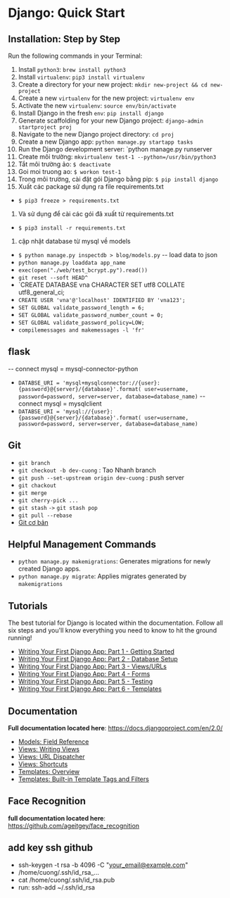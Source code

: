 <!-- TITLE:  Django: Quick Start -->
<!-- SUBTITLE: Step by step installation, commands, tutorials, and resources for new Django developers. -->

# Django: Quick Start

## Installation: Step by Step

Run the following commands in your Terminal:

1. Install `python3`: `brew install python3`
1. Install `virtualenv`: `pip3 install virtualenv`
1. Create a directory for your new project: `mkdir new-project && cd new-project`
1. Create a new `virtualenv` for the new project: `virtualenv env`
1. Activate the new `virtualenv`: `source env/bin/activate`
1. Install Django in the fresh `env`: `pip install django`
1. Generate scaffolding for your new Django project: `django-admin startproject proj`
1. Navigate to the new Django project directory: `cd proj`
1. Create a new Django app: `python manage.py startapp tasks`
1. Run the Django development server: `python manage.py runserver
1. Create môi trường: `mkvirtualenv test-1 --python=/usr/bin/python3`
1. Tắt môi trường ảo: `$ deactivate`
1. Goi moi truong ao: `$ workon test-1`
1. Trong môi trường, cài đặt gói Django bằng pip: `$ pip install django`
1. Xuất các package sử dụng ra file requirements.txt
  * `$ pip3 freeze > requirements.txt`
1. Và sử dụng để cài các gói đã xuất từ requirements.txt
  * `$ pip3 install -r requirements.txt`
1. cập nhật database từ mysql về models
  * `$ python manage.py inspectdb > blog/models.py`
-- load data to json
* `python manage.py loaddata app_name`
* `exec(open("./web/test_bcrypt.py").read())`
* `git reset --soft HEAD^`
* `CREATE DATABASE vna CHARACTER SET utf8 COLLATE utf8_general_ci;
* `CREATE USER 'vna'@'localhost' IDENTIFIED BY 'vna123';`
* `SET GLOBAL validate_password_length = 6;`
* `SET GLOBAL validate_password_number_count = 0;`
* `SET GLOBAL validate_password_policy=LOW;`
* `compilemessages and makemessages -l 'fr'`

## flask
-- connect mysql = mysql-connector-python
* `DATABSE_URI = 'mysql+mysqlconnector://{user}:{password}@{server}/{database}'.format(
    user=username, password=password, server=server, database=database_name)`
-- connect mysql = mysqlclient
* `DATABSE_URI = 'mysql://{user}:{password}@{server}/{database}'.format(
    user=username, password=password, server=server, database=database_name)`
## Git
* `git branch`
* `git checkout -b dev-cuong` : Tao Nhanh branch
* `git push --set-upstream origin dev-cuong` : push server
* `git chackout`
* `git merge`
* `git cherry-pick ...`
* `git stash` `->` `git stash pop`
* `git pull --rebase`
* [Git cơ bản](https://backlog.com/git-tutorial/vn/stepup/stepup7_5.html)
## Helpful Management Commands

* `python manage.py makemigrations`: Generates migrations for newly created Django apps.
* `python manage.py migrate`: Applies migrates generated by `makemigrations`

## Tutorials
The best tutorial for Django is located within the documentation. Follow all six steps and you'll know everything you need to know to hit the ground running!

* [Writing Your First Django App: Part 1 - Getting Started](https://docs.djangoproject.com/en/2.0/intro/tutorial01/)
* [Writing Your First Django App: Part 2 - Database Setup](https://docs.djangoproject.com/en/2.0/intro/tutorial02/)
* [Writing Your First Django App: Part 3 - Views/URLs](https://docs.djangoproject.com/en/2.0/intro/tutorial03/)
* [Writing Your First Django App: Part 4 - Forms](https://docs.djangoproject.com/en/2.0/intro/tutorial04/)
* [Writing Your First Django App: Part 5 - Testing](https://docs.djangoproject.com/en/2.0/intro/tutorial05/)
* [Writing Your First Django App: Part 6 - Templates](https://docs.djangoproject.com/en/2.0/intro/tutorial06/)

## Documentation
**Full documentation located here**: https://docs.djangoproject.com/en/2.0/

* [Models: Field Reference](https://docs.djangoproject.com/en/2.0/ref/models/fields/)
* [Views: Writing Views](https://docs.djangoproject.com/en/2.0/topics/http/views/)
* [Views: URL Dispatcher](https://docs.djangoproject.com/en/2.0/topics/http/urls/)
* [Views: Shortcuts](https://docs.djangoproject.com/en/2.0/topics/http/shortcuts/)
* [Templates: Overview](https://docs.djangoproject.com/en/2.0/topics/templates/)
* [Templates: Built-in Template Tags and Filters](https://docs.djangoproject.com/en/2.0/ref/templates/builtins/)

## Face Recognition
**full documentation located here**: https://github.com/ageitgey/face_recognition

## add key ssh github
* ssh-keygen -t rsa -b 4096 -C "your_email@example.com"
* /home/cuong/.ssh/id_rsa_...
* cat /home/cuong/.ssh/id_rsa.pub
* run: ssh-add ~/.ssh/id_rsa
